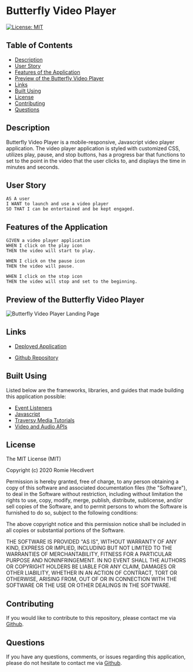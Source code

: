 # Butterfly Video Player

[![License: MIT](https://img.shields.io/badge/License-MIT-yellow.svg)](https://opensource.org/licenses/MIT)

## Table of Contents

- [Description](#description)
- [User Story](#user-story)
- [Features of the Application](#features-of-the-application)
- [Preview of the Butterfly Video Player](#preview-of-the-butterfly-video-player)
- [Links](#links)
- [Built Using](#built-using)
- [License](#license)
- [Contributing](#contributing)
- [Questions](#questions)

## Description

Butterfly Video Player is a mobile-responsive, Javascript video player application. The video player application is styled with customized CSS, utilizes play, pause, and stop buttons, has a progress bar that functions to set to the point in the video that the user clicks to, and displays the time in minutes and seconds.

## User Story

```
AS A user
I WANT to launch and use a video player
SO THAT I can be entertained and be kept engaged.
```

## Features of the Application

```
GIVEN a video player application
WHEN I click on the play icon
THEN the video will start to play.

WHEN I click on the pause icon
THEN the video will pause.

WHEN I click on the stop icon
THEN the video will stop and set to the beginning.
```

## Preview of the Butterfly Video Player

![Butterfly Video Player Landing Page](assets/images/butterflyVideoPlayerLandingPage.png)

## Links

- [Deployed Application](rh9891.github.io/butterflyvideoplayer)

- [Github Repository](https://github.com/rh9891/ButterflyVideoPlayer)

## Built Using

Listed below are the frameworks, libraries, and guides that made building this application possible:

- [Event Listeners](https://www.w3schools.com/js/js_htmldom_eventlistener.asp)
- [Javascript](https://www.w3schools.com/js/default.asp)
- [Traversy Media Tutorials](https://www.traversymedia.com)
- [Video and Audio APIs](https://developer.mozilla.org/en-US/docs/Learn/JavaScript/Client-side_web_APIs/Video_and_audio_APIs)

## License

The MIT License (MIT)

Copyright (c) 2020 Romie Hecdivert

Permission is hereby granted, free of charge, to any person obtaining a copy of this software and associated documentation files (the "Software"), to deal in the Software without restriction, including without limitation the rights to use, copy, modify, merge, publish, distribute, sublicense, and/or sell copies of the Software, and to permit persons to whom the Software is furnished to do so, subject to the following conditions:

The above copyright notice and this permission notice shall be included in all copies or substantial portions of the Software.

THE SOFTWARE IS PROVIDED "AS IS", WITHOUT WARRANTY OF ANY KIND, EXPRESS OR IMPLIED, INCLUDING BUT NOT LIMITED TO THE WARRANTIES OF MERCHANTABILITY, FITNESS FOR A PARTICULAR PURPOSE AND NONINFRINGEMENT. IN NO EVENT SHALL THE AUTHORS OR COPYRIGHT HOLDERS BE LIABLE FOR ANY CLAIM, DAMAGES OR OTHER LIABILITY, WHETHER IN AN ACTION OF CONTRACT, TORT OR OTHERWISE, ARISING FROM, OUT OF OR IN CONNECTION WITH THE SOFTWARE OR THE USE OR OTHER DEALINGS IN THE SOFTWARE.

## Contributing

If you would like to contribute to this repository, please contact me via [Github](https://github.com/rh9891).

## Questions

If you have any questions, comments, or issues regarding this application, please do not hesitate to contact me via [Github](https://github.com/rh9891).
